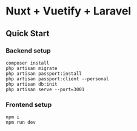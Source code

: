# Nuxt + Vuetify + Laravel 



## Quick Start

### Backend setup
```
composer install
php artisan migrate
php artisan passport:install
php artisan passport:client --personal
php artisan db:init
php artisan serve --port=3001
```

### Frontend setup

```
npm i
npm run dev
```